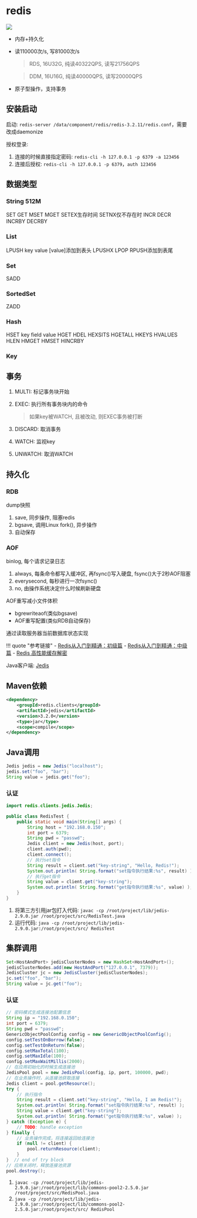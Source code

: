 # redis

![](https://img.shields.io/badge/language-C-brightgreen.svg)

- 内存+持久化
- 读110000次/s, 写81000次/s

    > RDS, 16U32G, 纯读40322QPS, 读写21756QPS

    > DDM, 16U16G, 纯读40000QPS, 读写20000QPS

- 原子型操作，支持事务

## 安装启动

启动: `redis-server /data/component/redis/redis-3.2.11/redis.conf`，需要改成daemonize

授权登录:

1. 连接的时候直接指定密码: `redis-cli -h 127.0.0.1 -p 6379 -a 123456`
1. 连接后授权: `redis-cli -h 127.0.0.1 -p 6379`，`auth 123456`

## 数据类型

### String 512M

SET GET MSET MGET SETEX生存时间 SETNX仅不存在时 INCR DECR INCRBY DECRBY

### List

LPUSH key value [value]添加到表头 LPUSHX LPOP RPUSH添加到表尾

### Set

SADD

### SortedSet

ZADD

### Hash

HSET key field value HGET HDEL HEXSITS HGETALL HKEYS HVALUES HLEN HMGET HMSET HINCRBY

### Key

## 事务

1. MULTI: 标记事务块开始
1. EXEC: 执行所有事务块内的命令

    > 如果key被WATCH, 且被改动, 则EXEC事务被打断

1. DISCARD: 取消事务
1. WATCH: 监视key
1. UNWATCH: 取消WATCH

## 持久化

### RDB

dump快照

1. save, 同步操作, 阻塞redis
1. bgsave, 调用Linux fork(), 异步操作
1. 自动保存

### AOF

binlog, 每个请求记录日志

1. always, 每条命令都写入缓冲区, 再fsync()写入硬盘, fsync()大于2秒AOF阻塞
1. everysecond, 每秒进行一次fsync()
1. no, 由操作系统决定什么时候刷新硬盘

AOF重写减小文件体积

- bgrewriteaof(类似bgsave)
- AOF重写配置(类似RDB自动保存)

通过读取服务器当前数据库状态实现

!!! quote "参考链接"
    - [Redis从入门到精通：初级篇](https://mp.weixin.qq.com/s/TrEcIW0DIgncpdQ00hAVSw)
    - [Redis从入门到精通：中级篇](https://mp.weixin.qq.com/s/-qdjcKouRVfa5QtjCAZTMA)
    - [Redis 高性能缓存解密](https://mp.weixin.qq.com/s/ydFktr6TMmY3_BWjt3sIGQ)


Java客户端: [Jedis](https://github.com/xetorthio/jedis)

## Maven依赖

```xml
<dependency>
    <groupId>redis.clients</groupId>
    <artifactId>jedis</artifactId>
    <version>3.2.0</version>
    <type>jar</type>
    <scope>compile</scope>
</dependency>
```

## Java调用

```java
Jedis jedis = new Jedis("localhost");
jedis.set("foo", "bar");
String value = jedis.get("foo");
```

### 认证

```java
import redis.clients.jedis.Jedis;

public class RedisTest {
    public static void main(String[] args) {
        String host = "192.168.0.150";
        int port = 6379;
        String pwd = "passwd";
        Jedis client = new Jedis(host, port);
        client.auth(pwd);
        client.connect();
        // 执行set指令
        String result = client.set("key-string", "Hello, Redis!");
        System.out.println( String.format("set指令执行结果:%s", result) );
        // 执行get指令
        String value = client.get("key-string");
        System.out.println( String.format("get指令执行结果:%s", value) );
    }
}
```

1. 将第三方引用jar包打入代码: `javac -cp /root/project/lib/jedis-2.9.0.jar /root/project/src/RedisTest.java`
1. 运行代码: `java -cp /root/project/lib/jedis-2.9.0.jar:/root/project/src/ RedisTest`

## 集群调用

```java
Set<HostAndPort> jedisClusterNodes = new HashSet<HostAndPort>();
jedisClusterNodes.add(new HostAndPort("127.0.0.1", 7379));
JedisCluster jc = new JedisCluster(jedisClusterNodes);
jc.set("foo", "bar");
String value = jc.get("foo");
```

### 认证

```java
// 密码模式生成连接池配置信息
String ip = "192.168.0.150";   
int port = 6379;   
String pwd = "passwd";   
GenericObjectPoolConfig config = new GenericObjectPoolConfig();   
config.setTestOnBorrow(false);   
config.setTestOnReturn(false);   
config.setMaxTotal(100);   
config.setMaxIdle(100);   
config.setMaxWaitMillis(2000);   
// 在应用初始化的时候生成连接池
JedisPool pool = new JedisPool(config, ip, port, 100000, pwd);
// 在业务操作时，从连接池获取连接
Jedis client = pool.getResource();   
try {   
    // 执行指令
    String result = client.set("key-string", "Hello, I am Redis!");   
    System.out.println( String.format("set指令执行结果:%s", result) );   
    String value = client.get("key-string");   
    System.out.println( String.format("get指令执行结果:%s", value) );   
} catch (Exception e) {   
    // TODO: handle exception  
} finally {   
    // 业务操作完成，将连接返回给连接池
    if (null != client) {   
        pool.returnResource(client);   
    }   
}  // end of try block  
// 应用关闭时，释放连接池资源
pool.destroy();
```

1. `javac -cp /root/project/lib/jedis-2.9.0.jar:/root/project/lib/commons-pool2-2.5.0.jar /root/project/src/RedisPool.java`
1. `java -cp /root/project/lib/jedis-2.9.0.jar:/root/project/lib/commons-pool2-2.5.0.jar:/root/project/src/ RedisPool`
